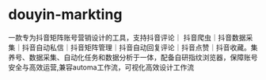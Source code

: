 # douyin-markting
一款专为抖音矩阵账号营销设计的工具，支持抖音评论｜ 抖音爬虫｜抖音数据采集｜抖音自动私信｜抖音矩阵管理｜抖音自动回复评论｜抖音点赞｜抖音收藏。集养号、数据采集、自动化任务和数据分析于一体，配备自研指纹浏览器，保障账号安全与高效运营,兼容automa工作流，可视化高效设计工作流
